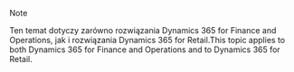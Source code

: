 > [!NOTE]
> <span data-ttu-id="537b0-101">Ten temat dotyczy zarówno rozwiązania Dynamics 365 for Finance and Operations, jak i rozwiązania Dynamics 365 for Retail.</span><span class="sxs-lookup"><span data-stu-id="537b0-101">This topic applies to both Dynamics 365 for Finance and Operations and to Dynamics 365 for Retail.</span></span> 
